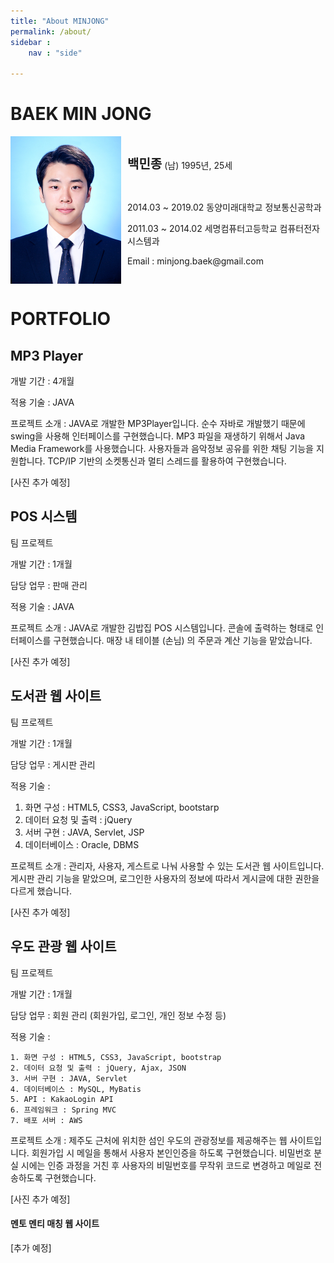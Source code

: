 ```yaml
---
title: "About MINJONG"
permalink: /about/
sidebar : 
    nav : "side"

---
```






# BAEK MIN JONG

<div>
    <img src="/assets/images/posts/about/bio-photo12.jpg" style="zoom:50%; display: inline-block; float: left" />
    <div style="height: 236px; display: flex; align-items: center;">
        <div style="margin-left: 10px;">
            <p><span style="font-size: 20px; font-weight: bold">백민종</span> (남) 1995년, 25세</p><br>
            <p>2014.03 ~ 2019.02 동양미래대학교 정보통신공학과</p>
            <p>2011.03 ~ 2014.02 세명컴퓨터고등학교 컴퓨터전자시스템과</p>
            <p>Email : minjong.baek@gmail.com</p>
        </div>
    </div>
</div>



# PORTFOLIO

## MP3 Player

개발 기간 : 4개월

적용 기술 : JAVA

프로젝트 소개 :
 JAVA로 개발한 MP3Player입니다. 순수 자바로 개발했기 때문에 swing을 사용해 인터페이스를 구현했습니다.
MP3 파일을 재생하기 위해서 Java Media Framework를 사용했습니다.
사용자들과 음악정보 공유를 위한 채팅 기능을 지원합니다. TCP/IP 기반의 소켓통신과 멀티 스레드를 활용하여 구현했습니다.



[사진 추가 예정]



## POS 시스템 

팀 프로젝트

개발 기간 : 1개월

담당 업무 : 판매 관리

적용 기술 : JAVA

프로젝트 소개 :
JAVA로 개발한 김밥집 POS 시스템입니다. 콘솔에 출력하는 형태로 인터페이스를 구현했습니다.
매장 내 테이블 (손님) 의 주문과 계산 기능을 맡았습니다.



[사진 추가 예정]



## 도서관 웹 사이트

팀 프로젝트

개발 기간 : 1개월

담당 업무 : 게시판 관리

적용 기술 :

1. 화면 구성 : HTML5, CSS3, JavaScript, bootstarp
2. 데이터 요청 및 출력 : jQuery
3. 서버 구현 : JAVA, Servlet, JSP
4. 데이터베이스 : Oracle, DBMS

프로젝트 소개 :
관리자, 사용자, 게스트로 나눠 사용할 수 있는 도서관 웹 사이트입니다. 게시판 관리 기능을 맡았으며, 로그인한 사용자의 정보에 따라서 게시글에 대한 권한을 다르게 했습니다.



[사진 추가 예정]



## 우도 관광 웹 사이트

팀 프로젝트

개발 기간 : 1개월

담당 업무 : 회원 관리 (회원가입, 로그인, 개인 정보 수정 등)

적용 기술 :

	1. 화면 구성 : HTML5, CSS3, JavaScript, bootstrap
 	2. 데이터 요청 및 출력 : jQuery, Ajax, JSON
 	3. 서버 구현 : JAVA, Servlet
 	4. 데이터베이스 : MySQL, MyBatis
 	5. API : KakaoLogin API
 	6. 프레임워크 : Spring MVC
 	7. 배포 서버 : AWS

프로젝트 소개 :
제주도 근처에 위치한 섬인 우도의 관광정보를 제공해주는 웹 사이트입니다. 회원가입 시 메일을 통해서 사용자 본인인증을 하도록 구현했습니다.
비밀번호 분실 시에는 인증 과정을 거친 후 사용자의 비밀번호를 무작위 코드로 변경하고 메일로 전송하도록 구현했습니다. 



[사진 추가 예정]



#### 멘토 멘티 매칭 웹 사이트



[추가 예정]